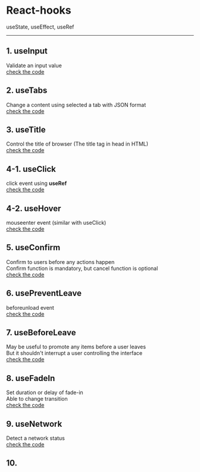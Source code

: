 # React-hooks

useState, useEffect, useRef

---

## 1. useInput
Validate an input value
<br>[check the code](https://github.com/aurora-yn/react-hooks/blob/master/src/components/useTabs.js)

## 2. useTabs
Change a content using selected a tab with JSON format
<br>[check the code](https://github.com/aurora-yn/react-hooks/blob/master/src/components/useInput.js)

## 3. useTitle
Control the title of browser (The title tag in head in HTML)
<br>[check the code](https://github.com/aurora-yn/react-hooks/blob/master/src/components/useTitle.js)

## 4-1. useClick
click event using **useRef**
<br>[check the code](https://github.com/aurora-yn/react-hooks/blob/master/src/components/useClick.js)

## 4-2. useHover
mouseenter event (similar with useClick)
<br>[check the code](https://github.com/aurora-yn/react-hooks/blob/master/src/components/useHover.js)

## 5. useConfirm
Confirm to users before any actions happen <br>
Confirm function is mandatory, but cancel function is optional
<br>[check the code](https://github.com/aurora-yn/react-hooks/blob/master/src/components/useConfirm.js)

## 6. usePreventLeave
beforeunload event
<br>[check the code](https://github.com/aurora-yn/react-hooks/blob/master/src/components/usePreventLeave.js)

## 7. useBeforeLeave
May be useful to promote any items before a user leaves <br>
But it shouldn't interrupt a user controlling the interface
<br>[check the code](https://github.com/aurora-yn/react-hooks/blob/master/src/components/useBeforeLeave.js)

## 8. useFadeIn
Set duration or delay of fade-in <br>
Able to change transition
<br>[check the code]()

## 9. useNetwork
Detect a network status
<br>[check the code]()

## 10.